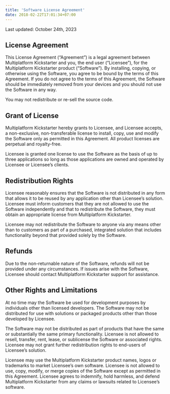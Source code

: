 ```yaml
---
title: 'Software License Agreement'
date: 2018-02-22T17:01:34+07:00
---
```


Last updated: October 24th, 2023

## License Agreement
This License Agreement (“Agreement”) is a legal agreement between Multiplatform Kickstarter and you, the end user (“Licensee”), for the Multiplatform Kickstarter product (“Software”). By installing, copying, or otherwise using the Software, you agree to be bound by the terms of this Agreement. If you do not agree to the terms of this Agreement, the Software should be immediately removed from your devices and you should not use the Software in any way.

You may not redistribute or re-sell the source code.

## Grant of License
Multiplatform Kickstarter hereby grants to Licensee, and Licensee accepts, a non-exclusive, non-transferable license to install, copy, use and modify the Software only as permitted in this Agreement. All product licenses are perpetual and royalty-free.

Licensee is granted one license to use the Software as the basis of up to three applications so long as those applications are owned and operated by Licensee or Licensee’s clients.

## Redistribution Rights
Licensee reasonably ensures that the Software is not distributed in any form that allows it to be reused by any application other than Licensee’s solution. Licensee must inform customers that they are not allowed to use the Software independently and that to redistribute the Software, they must obtain an appropriate license from Multiplatform Kickstarter.

Licensee may not redistribute the Software to anyone via any means other than to customers as part of a purchased, integrated solution that includes functionality beyond that provided solely by the Software.

## Refunds
Due to the non-returnable nature of the Software, refunds will not be provided under any circumstances. If issues arise with the Software, Licensee should contact Multiplatform Kickstarter support for assistance.

## Other Rights and Limitations
At no time may the Software be used for development purposes by individuals other than licensed developers. The Software may not be distributed for use with solutions or packaged products other than those developed by Licensee.

The Software may not be distributed as part of products that have the same or substantially the same primary functionality. Licensee is not allowed to resell, transfer, rent, lease, or sublicense the Software or associated rights. Licensee may not grant further redistribution rights to end-users of Licensee’s solution.

Licensee may use the Multiplatform Kickstarter product names, logos or trademarks to market Licensee’s own software. Licensee is not allowed to use, copy, modify, or merge copies of the Software except as permitted in this Agreement. Licensee agrees to indemnify, hold harmless, and defend Multiplatform Kickstarter from any claims or lawsuits related to Licensee’s software.
